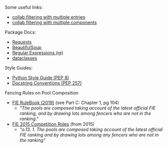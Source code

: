 Some useful links:
* [collab filtering with multiple entries](https://datascience.stackexchange.com/questions/10499/collaborative-filtering-when-multiple-items-are-rated-multiple-times-by-same-use)
* [collab filtering with multiple components](http://www.cs.cmu.edu/~callan/Papers/wits06-nsahoo.pdf)

Package Docs:
* [Requests](https://docs.python-requests.org/en/latest/user/quickstart/)
* [BeautifulSoup](https://www.crummy.com/software/BeautifulSoup/bs4/doc/)
* [Regular Expressions (re)](https://docs.python.org/3/library/re.html#re.compile)
* [dataclasses](https://docs.python.org/3/library/dataclasses.html)

Style Guides:
* [Python Style Guide (PEP 8)](https://www.python.org/dev/peps/pep-0008/#naming-conventions)
* [Docstring Conventions (PEP 257)](https://www.python.org/dev/peps/pep-0257/#:~:text=A%20docstring%20is%20a%20string,%2C%20class%2C%20or%20method%20definition.&text=A%20package%20may%20be%20documented,may%20also%20act%20as%20documentation.)

Fencing Rules on Pool Composition
* [FIE RuleBook (2019)](https://cdn3.sportngin.com/attachments/document/31e3-1637422/2019-02-USA-Fencing-Rules__1_.pdf) (see Part C: Chapter 1, pg 104)
    * *"The pools are composed taking account of the latest official FIE ranking, and by drawing lots among fencers who are not in the ranking."*
* [FIE 2015 Competition Rules](http://mszag.com/fie/pravilnici/fieorganisation.pdf) (from 2015) 
    * *"o.13. 1. The pools are composed taking account of the latest official FIE ranking and by drawing lots among any fencers who are not in the ranking"*
